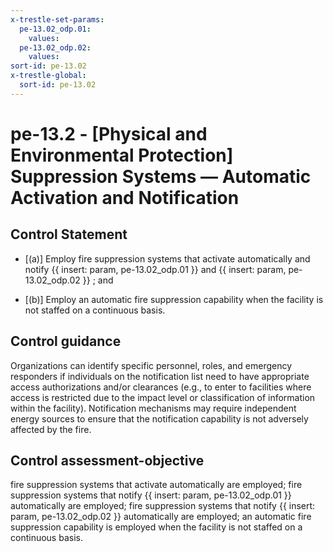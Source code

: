 ```yaml
---
x-trestle-set-params:
  pe-13.02_odp.01:
    values:
  pe-13.02_odp.02:
    values:
sort-id: pe-13.02
x-trestle-global:
  sort-id: pe-13.02
---
```


# pe-13.2 - \[Physical and Environmental Protection\] Suppression Systems — Automatic Activation and Notification

## Control Statement

- \[(a)\] Employ fire suppression systems that activate automatically and notify {{ insert: param, pe-13.02_odp.01 }} and {{ insert: param, pe-13.02_odp.02 }} ; and

- \[(b)\] Employ an automatic fire suppression capability when the facility is not staffed on a continuous basis.

## Control guidance

Organizations can identify specific personnel, roles, and emergency responders if individuals on the notification list need to have appropriate access authorizations and/or clearances (e.g., to enter to facilities where access is restricted due to the impact level or classification of information within the facility). Notification mechanisms may require independent energy sources to ensure that the notification capability is not adversely affected by the fire.

## Control assessment-objective

fire suppression systems that activate automatically are employed;
fire suppression systems that notify {{ insert: param, pe-13.02_odp.01 }} automatically are employed;
fire suppression systems that notify {{ insert: param, pe-13.02_odp.02 }} automatically are employed;
an automatic fire suppression capability is employed when the facility is not staffed on a continuous basis.
